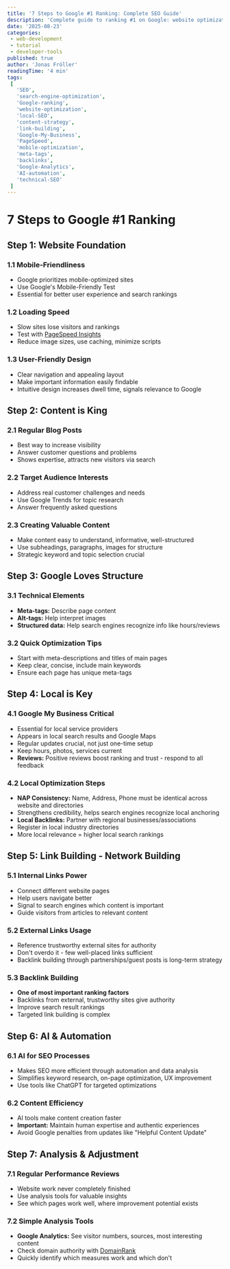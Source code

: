 ```yaml
---
title: '7 Steps to Google #1 Ranking: Complete SEO Guide'
description: 'Complete guide to ranking #1 on Google: website optimization, content strategy, local SEO, link building, AI automation, and performance analysis. Actionable steps for better search visibility.'
date: '2025-08-23'
categories:
 - web-development
 - tutorial
 - developer-tools
published: true
author: 'Jonas Fröller'
readingTime: '4 min'
tags:
 [
   'SEO',
   'search-engine-optimization',
   'Google-ranking',
   'website-optimization',
   'local-SEO',
   'content-strategy',
   'link-building',
   'Google-My-Business',
   'PageSpeed',
   'mobile-optimization',
   'meta-tags',
   'backlinks',
   'Google-Analytics',
   'AI-automation',
   'technical-SEO'
 ]
---
```


<script>
  import ImageWithCaption from '$lib/components/ImageWithCaption.svelte';
</script>

# 7 Steps to Google #1 Ranking

## Step 1: Website Foundation

### 1.1 Mobile-Friendliness

- Google prioritizes mobile-optimized sites
- Use Google's Mobile-Friendly Test
- Essential for better user experience and search rankings

### 1.2 Loading Speed

- Slow sites lose visitors and rankings
- Test with [PageSpeed Insights](https://pagespeed.web.dev)
  <ImageWithCaption 
    src="/blog/23082025-7-steps-google-ranking-seo-guide/pagespeed.web.dev.png"
    alt="Google PageSpeed Insights tool showing website performance metrics"
    className="my-4 rounded-lg shadow-lg"
    href="https://pagespeed.web.dev"
  />
- Reduce image sizes, use caching, minimize scripts

### 1.3 User-Friendly Design

- Clear navigation and appealing layout
- Make important information easily findable
- Intuitive design increases dwell time, signals relevance to Google

## Step 2: Content is King

### 2.1 Regular Blog Posts

- Best way to increase visibility
- Answer customer questions and problems
- Shows expertise, attracts new visitors via search

### 2.2 Target Audience Interests

- Address real customer challenges and needs
- Use Google Trends for topic research
- Answer frequently asked questions

### 2.3 Creating Valuable Content

- Make content easy to understand, informative, well-structured
- Use subheadings, paragraphs, images for structure
- Strategic keyword and topic selection crucial

## Step 3: Google Loves Structure

### 3.1 Technical Elements

- **Meta-tags:** Describe page content
- **Alt-tags:** Help interpret images
- **Structured data:** Help search engines recognize info like hours/reviews

### 3.2 Quick Optimization Tips

- Start with meta-descriptions and titles of main pages
  <div class="grid grid-cols-1 md:grid-cols-2 gap-4 my-4">
    <ImageWithCaption 
      src="/blog/23082025-7-steps-google-ranking-seo-guide/search.google.com.png"
      alt="Google Search Console showing Google traffic and ranking"
      className="rounded-lg shadow-lg"
      href="https://search.google.com/search-console"
    />
    <ImageWithCaption 
      src="/blog/23082025-7-steps-google-ranking-seo-guide/app.ahrefs.com.png"
      alt="Ahrefs SEO tool showing link health"
      className="rounded-lg shadow-lg"
      href="https://app.ahrefs.com"
    />
  </div>
- Keep clear, concise, include main keywords
- Ensure each page has unique meta-tags

## Step 4: Local is Key

### 4.1 Google My Business Critical

- Essential for local service providers
- Appears in local search results and Google Maps
- Regular updates crucial, not just one-time setup
- Keep hours, photos, services current
- **Reviews:** Positive reviews boost ranking and trust - respond to all feedback

### 4.2 Local Optimization Steps

- **NAP Consistency:** Name, Address, Phone must be identical across website and directories
- Strengthens credibility, helps search engines recognize local anchoring
- **Local Backlinks:** Partner with regional businesses/associations
- Register in local industry directories
- More local relevance = higher local search rankings

## Step 5: Link Building - Network Building

### 5.1 Internal Links Power

- Connect different website pages
- Help users navigate better
- Signal to search engines which content is important
- Guide visitors from articles to relevant content

### 5.2 External Links Usage

- Reference trustworthy external sites for authority
- Don't overdo it - few well-placed links sufficient
- Backlink building through partnerships/guest posts is long-term strategy

### 5.3 Backlink Building

- **One of most important ranking factors**
- Backlinks from external, trustworthy sites give authority
- Improve search result rankings
- Targeted link building is complex

## Step 6: AI & Automation

### 6.1 AI for SEO Processes

- Makes SEO more efficient through automation and data analysis
- Simplifies keyword research, on-page optimization, UX improvement
- Use tools like ChatGPT for targeted optimizations

### 6.2 Content Efficiency

- AI tools make content creation faster
- **Important:** Maintain human expertise and authentic experiences
- Avoid Google penalties from updates like "Helpful Content Update"

## Step 7: Analysis & Adjustment

### 7.1 Regular Performance Reviews

- Website work never completely finished
- Use analysis tools for valuable insights
- See which pages work well, where improvement potential exists

### 7.2 Simple Analysis Tools

- **Google Analytics:** See visitor numbers, sources, most interesting content
- Check domain authority with [DomainRank](https://domainrank.ing)
  <div class="w-1/2">
    <ImageWithCaption 
      src="/blog/23082025-7-steps-google-ranking-seo-guide/domainrank.ing.png"
      alt="Domain ranking and backlink analysis"
      className="my-4 rounded-lg shadow-lg"
      href="https://domainrank.ing"
    />
  </div>
- Quickly identify which measures work and which don't
